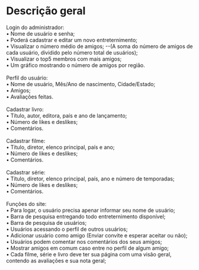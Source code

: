 # Descrição geral <br>
Login do administrador: <br>
• Nome de usuário e senha; <br>
• Poderá cadastrar e editar um novo entreternimento; <br>
• Visualizar o número médio de amigos; --(A soma do número de amigos de cada usuário, dividido pelo número total de usuários); <br>
• Visualizar o top5 membros com mais amigos; <br>
• Um gráfico mostrando o número de amigos por região. <br>
<br>
Perfil do usuário: <br>
• Nome de usuário, Mês/Ano de nascimento, Cidade/Estado; <br>
• Amigos; <br>
• Avaliações feitas. <br>
<br>
Cadastrar livro: <br>
• Título, autor, editora, país e ano de lançamento; <br>
• Número de likes e deslikes; <br> 
• Comentários. <br>
<br>
Cadastrar filme: <br>
• Título, diretor, elenco principal, país e ano; <br>
• Número de likes e deslikes; <br>
• Comentários. <br>
<br>
Cadastrar série: <br>
• Título, diretor, elenco principal, país, ano e número de temporadas; <br>
• Número de likes e deslikes; <br>
• Comentários. <br>
<br>
Funções do site: <br>
• Para logar, o usuário precisa apenar informar seu nome de usuário; <br>
• Barra de pesquisa entregando todo entreternimento disponível; <br>
• Barra de pesquisa de usuários; <br>
• Usuários acessando o perfil de outros usuários; <br>
• Adicionar usuário como amigo (Enviar convite e esperar aceitar ou não); <br>
• Usuários podem comentar nos comentários dos seus amigos; <br>
• Mostrar amigos em comum caso entre no perfil de algum amigo; <br>
• Cada filme, série e livro deve ter sua página com uma visão geral, contendo as avaliações e sua nota geral; <br>
